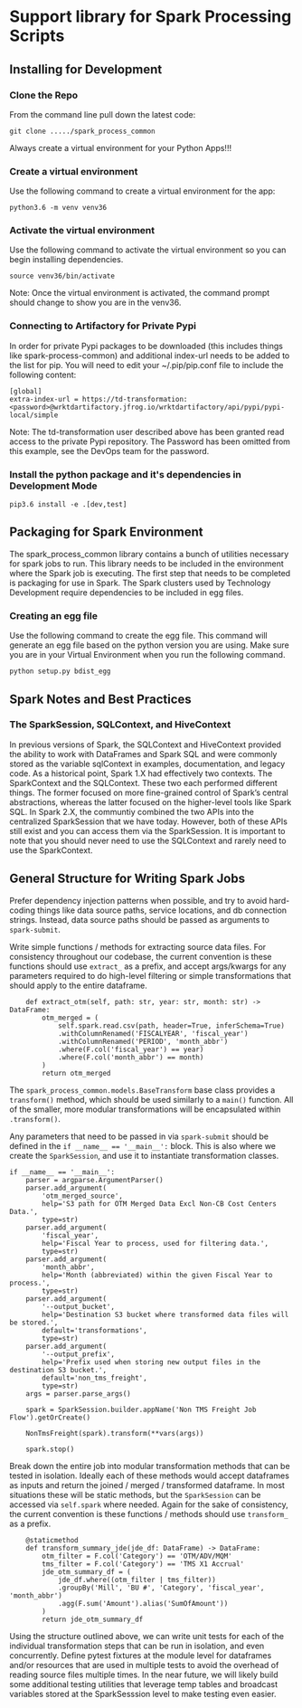 Support library for Spark Processing Scripts
=======================

Installing for Development
---

### Clone the Repo

From the command line pull down the latest code:

```
git clone ...../spark_process_common
```

Always create a virtual environment for your Python Apps!!!

### Create a virtual environment 

Use the following command to create a virtual environment for the app:

```
python3.6 -m venv venv36
```

### Activate the virtual environment

Use the following command to activate the virtual environment so you can begin installing dependencies.

```
source venv36/bin/activate
```

Note: Once the virtual environment is activated, the command prompt should change to show you are in the venv36.

### Connecting to Artifactory for Private Pypi

In order for private Pypi packages to be downloaded (this includes things like spark-process-common) and additional index-url needs to be added to the list for pip.  You will need to edit your ~/.pip/pip.conf file to include the following content:

```
[global]
extra-index-url = https://td-transformation:<password>@wrktdartifactory.jfrog.io/wrktdartifactory/api/pypi/pypi-local/simple
```

Note: The td-transformation user described above has been granted read access to the private Pypi repository.  The Password has been omitted from this example, see the DevOps team for the password.

### Install the python package and it's dependencies in Development Mode

```
pip3.6 install -e .[dev,test]
```

Packaging for Spark Environment
---

The spark_process_common library contains a bunch of utilities necessary for spark jobs to run.  This library needs to be included in the environment where the Spark job is executing.  The first step that needs to be completed is packaging for use in Spark.  The Spark clusters used by Technology Development require dependencies to be included in egg files.

### Creating an egg file

Use the following command to create the egg file.  This command will generate an egg file based on the python version you are using.  Make sure you are in your Virtual Environment when you run the following command.

```
python setup.py bdist_egg
```

Spark Notes and Best Practices
---

### The SparkSession, SQLContext, and HiveContext

In previous versions of Spark, the SQLContext and HiveContext provided the ability to work with DataFrames and Spark SQL and were commonly stored as the variable sqlContext in examples, documentation, and legacy code. As a historical point, Spark 1.X had effectively two contexts. The SparkContext and the SQLContext. These two each performed different things. The former focused on more fine-grained control of Spark’s central abstractions, whereas the latter focused on the higher-level tools like Spark SQL. In Spark 2.X, the communtiy combined the two APIs into the centralized SparkSession that we have today. However, both of these APIs still exist and you can access them via the SparkSession. It is important to note that you should never need to use the SQLContext and rarely need to use the SparkContext.

## General Structure for Writing Spark Jobs

Prefer dependency injection patterns when possible, and try to avoid hard-coding things like data source paths, service locations, and db connection strings. Instead, data source paths should be passed as arguments to `spark-submit`.

Write simple functions / methods for extracting source data files. For consistency throughout our codebase, the current convention is these functions should use `extract_` as a prefix, and accept args/kwargs for any parameters required to do high-level filtering or simple transformations that should apply to the entire dataframe.

```
    def extract_otm(self, path: str, year: str, month: str) -> DataFrame:
        otm_merged = (
            self.spark.read.csv(path, header=True, inferSchema=True)
            .withColumnRenamed('FISCALYEAR', 'fiscal_year')
            .withColumnRenamed('PERIOD', 'month_abbr')
            .where(F.col('fiscal_year') == year)
            .where(F.col('month_abbr') == month)
        )
        return otm_merged
```

The `spark_process_common.models.BaseTransform` base class provides a `transform()` method, which should be used similarly to a `main()` function. All of the smaller, more modular transformations will be encapsulated within `.transform()`.

Any parameters that need to be passed in via `spark-submit` should be defined in the `if __name__ == '__main__':` block. This is also where we create the `SparkSession`, and use it to instantiate transformation classes.

```
if __name__ == '__main__':
    parser = argparse.ArgumentParser()
    parser.add_argument(
        'otm_merged_source',
        help='S3 path for OTM Merged Data Excl Non-CB Cost Centers Data.',
        type=str)
    parser.add_argument(
        'fiscal_year',
        help='Fiscal Year to process, used for filtering data.',
        type=str)
    parser.add_argument(
        'month_abbr',
        help='Month (abbreviated) within the given Fiscal Year to process.',
        type=str)
    parser.add_argument(
        '--output_bucket',
        help='Destination S3 bucket where transformed data files will be stored.',
        default='transformations',
        type=str)
    parser.add_argument(
        '--output_prefix',
        help='Prefix used when storing new output files in the destination S3 bucket.',
        default='non_tms_freight',
        type=str)
    args = parser.parse_args()

    spark = SparkSession.builder.appName('Non TMS Freight Job Flow').getOrCreate()

    NonTmsFreight(spark).transform(**vars(args))

    spark.stop()

```

Break down the entire job into modular transformation methods that can be tested in isolation. Ideally each of these methods would accept dataframes as inputs and return the joined / merged / transformed dataframe. In most situations these will be static methods, but the `SparkSession` can be accessed via `self.spark` where needed. Again for the sake of consistency, the current convention is these functions / methods should use `transform_` as a prefix.

```
    @staticmethod
    def transform_summary_jde(jde_df: DataFrame) -> DataFrame:
        otm_filter = F.col('Category') == 'OTM/ADV/MQM'
        tms_filter = F.col('Category') == 'TMS X1 Accrual'
        jde_otm_summary_df = (
            jde_df.where((otm_filter | tms_filter))
            .groupBy('Mill', 'BU #', 'Category', 'fiscal_year', 'month_abbr')
            .agg(F.sum('Amount').alias('SumOfAmount'))
        )
        return jde_otm_summary_df
```

Using the structure outlined above, we can write unit tests for each of the individual transformation steps that can be run in isolation, and even concurrently. Define pytest fixtures at the module level for dataframes and/or resources that are used in multiple tests to avoid the overhead of reading source files multiple times. In the near future, we will likely build some additional testing utilities that leverage temp tables and broadcast variables stored at the SparkSesssion level to make testing even easier.

